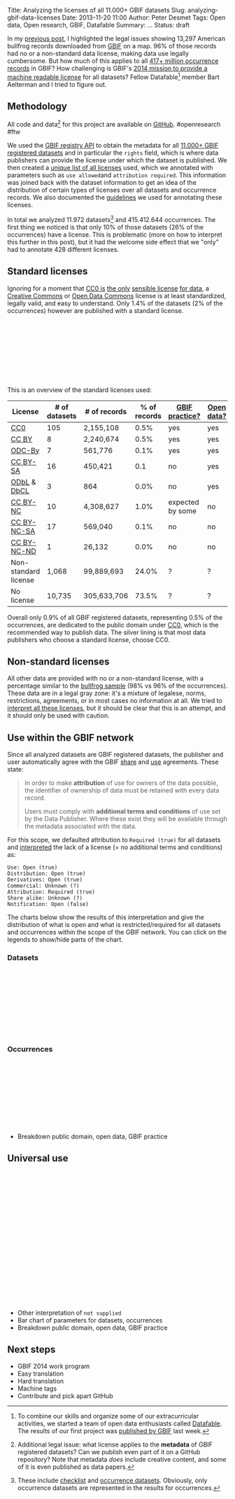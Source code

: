 Title: Analyzing the licenses of all 11.000+ GBIF datasets
Slug: analyzing-gbif-data-licenses
Date: 2013-11-20 11:00
Author: Peter Desmet
Tags: Open data, Open research, GBIF, Datafable
Summary: ...
Status: draft

<script src="http://d3js.org/d3.v3.min.js"></script>
<script src="http://datafable.com/gbif-data-licenses/charts/js/nv.d3.min.js"></script>
<script src="http://datafable.com/gbif-data-licenses/charts/js/data.js"></script>
<script src="http://datafable.com/gbif-data-licenses/charts/js/charts.js"></script>
<link href="http://datafable.com/gbif-data-licenses/charts/css/nv.d3.min.css" rel="stylesheet" type="text/css">

In my [previous post](|filename|illegal-bullfrogs.md), I highlighted the legal issues showing 13,297 American bullfrog records downloaded from [GBIF](http://www.gbif.org) on a map. 96% of those records had no or a non-standard data license, making data use legally cumbersome. But how much of this applies to all [417+ million occurrence records](http://www.gbif.org/occurrence) in GBIF? How challenging is GBIF's [2014 mission to provide a machine readable license](|filename|gbif-data-license.md) for all datasets? Fellow Datafable[^1] member Bart Aelterman and I tried to figure out.

[^1]: To combine our skills and organize some of our extracurricular activities, we started a team of open data enthusiasts called [Datafable](https://twitter.com/datafable). The results of our first project was [published by GBIF](http://www.gbif.org/page/2991) last week.

## Methodology

All code and data[^2] for this project are available on [GitHub](https://github.com/Datafable/gbif-data-licenses). #openresearch #ftw

[^2]: Additional legal issue: what license applies to the **metadata** of GBIF registered datasets? Can we publish even part of it on a GitHub repository? Note that metadata *does* include creative content, and some of it is even published as data papers.

We used the [GBIF registry API](http://www.gbif.org/developer/registry) to obtain the metadata for all [11.000+ GBIF registered datasets](http://www.gbif.org/dataset/) and in particular the `rights` field, which is where data publishers can provide the license under which the dataset is published. We then created a [unique list of all licenses](https://github.com/Datafable/gbif-data-licenses/blob/master/data/licenses.csv) used, which we annotated with parameters such as `use allowed`and `attribution required`. This information was joined back with the dataset information to get an idea of the distribution of certain types of licenses over all datasets and occurrence records. We also documented the [guidelines](https://github.com/Datafable/gbif-data-licenses/blob/master/guidelines.md) we used for annotating these licenses.

In total we analyzed 11.972 datasets[^3] and 415.412.644 occurrences. The first thing we noticed is that only 10% of those datasets (26% of the occurrences) have a license. This is problematic (more on how to interpret this further in this post), but it had the welcome side effect that we "only" had to annotate 428 different licenses.

[^3]: These include [checklist](http://www.gbif.org/dataset/search?type=CHECKLIST) and [occurrence datasets](http://www.gbif.org/dataset/search?type=OCCURRENCE). Obviously, only occurrence datasets are represented in the results for occurrences.

## Standard licenses

Ignoring for a moment that [CC0 is](http://www.canadensys.net/2012/why-we-should-publish-our-data-under-cc0) [the only](http://blog.datadryad.org/2011/10/05/why-does-dryad-use-cc0/) [sensible license](http://doi.org/10.6084/m9.figshare.799766) [for data](|filename|gbif-data-license.md), a [Creative Commons](http://creativecommons.org/licenses/) or [Open Data Commons](http://opendatacommons.org/licenses/) license is at least standardized, legally valid, and easy to understand. Only 1.4% of the datasets (2% of the occurrences) however are published with a standard license.

<div class="clearfix">
    <svg id="chart1" class="chart" style="float:left; width: 50%;"></svg>
    <svg id="chart2" class="chart" style="float:left; width: 50%;"></svg>
</div>

This is an overview of the standard licenses used:

License | # of datasets | # of records | % of records | [GBIF practice?](https://dl.dropboxusercontent.com/u/639486/GBIF_Consultation_Standard_Data_Licences.pdf) | [Open data?](http://opendefinition.org/okd/)
--- | --- | --- | --- | --- | ---
[CC0](http://creativecommons.org/publicdomain/zero/1.0/) | 105 | 2,155,108 | 0.5% | yes | yes
[CC BY](http://creativecommons.org/licenses/by/3.0/) | 8 | 2,240,674 | 0.5% | yes | yes
[ODC-By](http://opendatacommons.org/licenses/by/1.0/) | 7 | 561,776 | 0.1% | yes | yes
[CC BY-SA](http://creativecommons.org/licenses/by-sa/3.0/) | 16 | 450,421 | 0.1 | no | yes
[ODbL](http://opendatacommons.org/licenses/odbl/1.0/) & [DbCL](http://opendatacommons.org/licenses/dbcl/1.0/) | 3 | 864 | 0.0% | no | yes
[CC BY-NC](http://creativecommons.org/licenses/by-nc/3.0/) | 10 | 4,308,627 | 1.0% | expected by some | no
[CC BY-NC-SA](http://creativecommons.org/licenses/by-nc-sa/3.0/) | 17 | 569,040 | 0.1% | no | no
[CC BY-NC-ND](http://creativecommons.org/licenses/by-nc-nd/3.0/) | 1 | 26,132 | 0.0% | no | no
Non-standard license | 1,068 | 99,889,693 | 24.0% | ? | ?
No license | 10,735 | 305,633,706 | 73.5% | ? | ?

Overall only 0.9% of all GBIF registered datasets, representing 0.5% of the occurrences, are dedicated to the public domain under [CC0](http://creativecommons.org/publicdomain/zero/1.0/), which is the recommended way to publish data. The silver lining is that most data publishers who choose a standard license, choose CC0.

## Non-standard licenses

All other data are provided with no or a non-standard license, with a percentage similar to the [bullfrog sample](|filename|illegal-bullfrogs.md) (98% vs 96% of the occurrences). These data are in a legal gray zone: it's a mixture of legalese, norms, restrictions, agreements, or in most cases no information at all. We tried to [interpret all these licenses](https://github.com/Datafable/gbif-data-licenses/blob/master/guidelines.md), but it should be clear that this is an attempt, and it should only be used with caution.

## Use within the GBIF network

Since all analyzed datasets are GBIF registered datasets, the publisher and user automatically agree with the GBIF [share](http://www.gbif.org/disclaimer/datasharing) and [use](http://www.gbif.org/disclaimer/datause) agreements. These state:

> In order to make **attribution** of use for owners of the data possible, the identifier of ownership of data must be retained with every data record.
> 
> Users must comply with **additional terms and conditions** of use set by the Data Publisher. Where these exist they will be available through the metadata associated with the data.

For this scope, we defaulted attribution to `Required (true)` for all datasets and [interpreted](https://github.com/Datafable/gbif-data-licenses/issues/31) the lack of a license (= no additional terms and conditions) as:

    Use: Open (true)
    Distribution: Open (true)
    Derivatives: Open (true)
    Commercial: Unknown (?)
    Attribution: Required (true)
    Share alike: Unknown (?)
    Notification: Open (false)

The charts below show the results of this interpretation and give the distribution of what is open and what is restricted/required for all datasets and occurrences within the scope of the GBIF network. You can click on the legends to show/hide parts of the chart.

### Datasets

<div><svg id="chart5" class="chart"></svg></div>

### Occurrences

<div><svg id="chart6" class="chart"></svg></div>

* Breakdown public domain, open data, GBIF practice

## Universal use

<div><svg id="chart3" class="chart"></svg></div>

<div><svg id="chart4" class="chart"></svg></div>

* Other interpretation of `not supplied`
* Bar chart of parameters for datasets, occurrences
* Breakdown public domain, open data, GBIF practice

## Next steps

* GBIF 2014 work program
* Easy translation
* Hard translation
* Machine tags
* Contribute and pick apart GitHub
